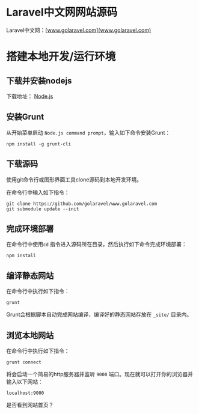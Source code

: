 # Laravel中文网网站源码

Laravel中文网：[www.golaravel.com](www.golaravel.com)

# 搭建本地开发/运行环境

## 下载并安装nodejs

下载地址： [Node.js](http://nodejs.org)

## 安装Grunt

从开始菜单启动 `Node.js command prompt`，输入如下命令安装Grunt：

```
npm install -g grunt-cli
```

## 下载源码

使用git命令行或图形界面工具clone源码到本地开发环境。

在命令行中输入如下指令：

```
git clone https://github.com/golaravel/www.golaravel.com
git submodule update --init
```

## 完成环境部署

在命令行中使用`cd` 指令进入源码所在目录，然后执行如下命令完成环境部署：

```
npm install
```

## 编译静态网站

在命令行中执行如下指令：

```
grunt
```

Grunt会根据脚本自动完成网站编译，编译好的静态网站存放在 `_site/` 目录内。

## 浏览本地网站

在命令行中执行如下指令：

```
grunt connect
```

将会启动一个简易的http服务器并监听 `9000` 端口。现在就可以打开你的浏览器并输入以下网站：

```
localhost:9000
```

是否看到网站首页？
